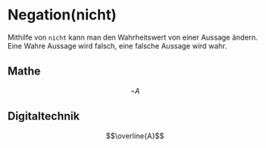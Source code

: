# Negation(nicht)
Mithilfe von `nicht` kann man den Wahrheitswert von einer Aussage ändern. Eine Wahre Aussage wird falsch, eine falsche Aussage wird wahr.
## Mathe
$$\neg A$$
## Digitaltechnik
$$\overline{A}$$